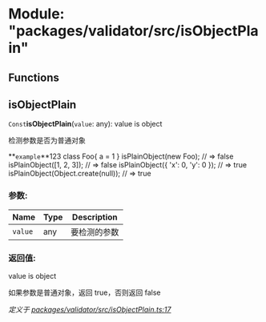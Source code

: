 # Module: "packages/validator/src/isObjectPlain"

## Functions

## isObjectPlain

`Const`**isObjectPlain**(`value`: any): value is object

检测参数是否为普通对象

**`example`**123 
 class Foo{ a = 1 }
 isPlainObject(new Foo); // => false
 isPlainObject([1, 2, 3]); // => false
 isPlainObject({ 'x': 0, 'y': 0 }); // => true
 isPlainObject(Object.create(null)); // => true

### 参数:

Name | Type | Description |
------ | ------ | ------ |
`value` | any | 要检测的参数 |

### 返回值:

value is object

如果参数是普通对象，返回 true，否则返回 false

*定义于 [packages/validator/src/isObjectPlain.ts:17](https://github.com/extend-js/extend/blob/3b1925b/packages/validator/src/isObjectPlain.ts#L17)*
